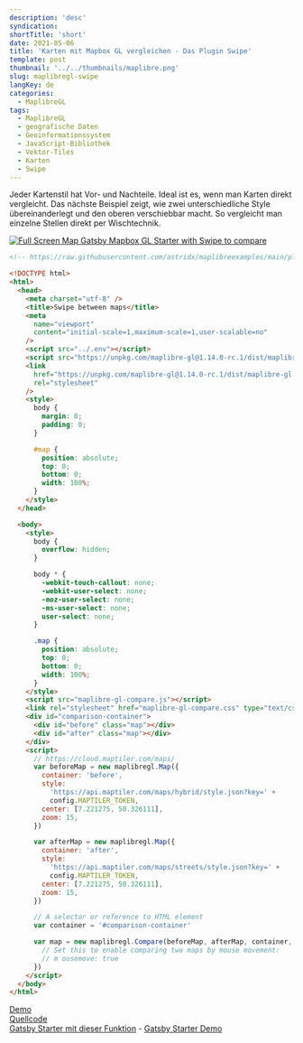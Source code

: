 ```yaml
---
description: 'desc'
syndication:
shortTitle: 'short'
date: 2021-05-06
title: 'Karten mit Mapbox GL vergleichen - Das Plugin Swipe'
template: post
thumbnail: '../../thumbnails/maplibre.png'
slug: maplibregl-swipe
langKey: de
categories:
  - MaplibreGL
tags:
  - MaplibreGL
  - geografische Daten
  - Geoinformationssystem
  - JavaScript-Bibliothek
  - Vektor-Tiles
  - Karten
  - Swipe
---
```


Jeder Kartenstil hat Vor- und Nachteile. Ideal ist es, wenn man Karten direkt vergleicht. Das nächste Beispiel zeigt, wie zwei unterschiedliche Style übereinanderlegt und den oberen verschiebbar macht. So vergleicht man einzelne Stellen direkt per Wischtechnik.

[![Full Screen Map Gatsby Mapbox GL Starter with Swipe to compare](https://user-images.githubusercontent.com/9974686/97810147-16d77300-1c72-11eb-8573-d464b249af22.png)](https://astridx.github.io/gatsbystarter/gatsby-starter-mapbox-examples/map-swipe)

```html {numberLines: -2}
<!-- https://raw.githubusercontent.com/astridx/maplibreexamples/main/plugins/maplibre-gl-compare-swipe-between-maps.html -->

<!DOCTYPE html>
<html>
  <head>
    <meta charset="utf-8" />
    <title>Swipe between maps</title>
    <meta
      name="viewport"
      content="initial-scale=1,maximum-scale=1,user-scalable=no"
    />
    <script src="../.env"></script>
    <script src="https://unpkg.com/maplibre-gl@1.14.0-rc.1/dist/maplibre-gl.js"></script>
    <link
      href="https://unpkg.com/maplibre-gl@1.14.0-rc.1/dist/maplibre-gl.css"
      rel="stylesheet"
    />
    <style>
      body {
        margin: 0;
        padding: 0;
      }

      #map {
        position: absolute;
        top: 0;
        bottom: 0;
        width: 100%;
      }
    </style>
  </head>

  <body>
    <style>
      body {
        overflow: hidden;
      }

      body * {
        -webkit-touch-callout: none;
        -webkit-user-select: none;
        -moz-user-select: none;
        -ms-user-select: none;
        user-select: none;
      }

      .map {
        position: absolute;
        top: 0;
        bottom: 0;
        width: 100%;
      }
    </style>
    <script src="maplibre-gl-compare.js"></script>
    <link rel="stylesheet" href="maplibre-gl-compare.css" type="text/css" />
    <div id="comparison-container">
      <div id="before" class="map"></div>
      <div id="after" class="map"></div>
    </div>
    <script>
      // https://cloud.maptiler.com/maps/
      var beforeMap = new maplibregl.Map({
        container: 'before',
        style:
          'https://api.maptiler.com/maps/hybrid/style.json?key=' +
          config.MAPTILER_TOKEN,
        center: [7.221275, 50.326111],
        zoom: 15,
      })

      var afterMap = new maplibregl.Map({
        container: 'after',
        style:
          'https://api.maptiler.com/maps/streets/style.json?key=' +
          config.MAPTILER_TOKEN,
        center: [7.221275, 50.326111],
        zoom: 15,
      })

      // A selector or reference to HTML element
      var container = '#comparison-container'

      var map = new maplibregl.Compare(beforeMap, afterMap, container, {
        // Set this to enable comparing two maps by mouse movement:
        // m ousemove: true
      })
    </script>
  </body>
</html>
```

[Demo](https://astridx.github.io/maplibreexamples/plugins/maplibre-gl-compare-swipe-between-maps.html)  
[Quellcode](https://github.com/astridx/maplibreexamples/blob/main/plugins/maplibre-gl-compare-swipe-between-maps.html)  
[Gatsby Starter mit dieser Funktion](https://github.com/astridx/gatsby-starter-mapbox-examples) - [Gatsby Starter Demo](https://astridx.github.io/gatsbystarter/gatsby-starter-mapbox-examples/)
